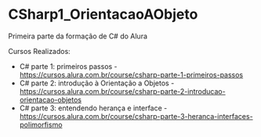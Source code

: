 # CSharp1_OrientacaoAObjeto
Primeira parte da formação de C# do Alura

Cursos Realizados:
* C# parte 1: primeiros passos - https://cursos.alura.com.br/course/csharp-parte-1-primeiros-passos
* C# parte 2: introdução à Orientação a Objetos - https://cursos.alura.com.br/course/csharp-parte-2-introducao-orientacao-objetos
* C# parte 3: entendendo herança e interface - https://cursos.alura.com.br/course/csharp-parte-3-heranca-interfaces-polimorfismo
